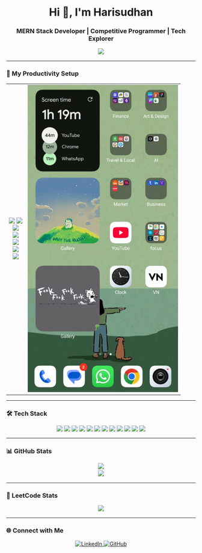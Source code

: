 <h1 align="center">Hi 👋, I'm Harisudhan</h1>
<h3 align="center">MERN Stack Developer | Competitive Programmer | Tech Explorer</h3>

<p align="center">
  <img src="https://readme-typing-svg.herokuapp.com?font=Fira+Code&size=22&pause=1000&color=00FFFF&center=true&vCenter=true&width=435&lines=Full+Stack+Developer;C%2B%2B+%7C+Java+%7C+SQL+%7C+DSA;React+%7C+MongoDB+%7C+Express+%7C+TailwindCSS;Problem+Solver+%7C+Lifelong+Learner" />
</p>

---

### 🧩 My Productivity Setup

<table align="center">
  <tr>
    <td align="center">
      <!-- Previous GIFs -->
       <img src="https://media.giphy.com/media/v1.Y2lkPTc5MGI3NjExeDRlNGljcno1YjY1dDc1ZWFudmlscnM0anR3OWc2bXg2bnJsNWFjZSZlcD12MV9naWZzX3NlYXJjaCZjdD1n/a5viI92PAF89q/giphy.gif" width="200"/>
      <img src="https://media.giphy.com/media/v1.Y2lkPTc5MGI3NjExdXhuZzZkZ3Zya3hxaGJvZXRodW1oZGN0OGUwc285NjdtOGE0cjE2MCZlcD12MV9naWZzX3NlYXJjaCZjdD1n/CTX0ivSQbI78A/giphy.gif" width="200"/><br>
      <img src="https://media.giphy.com/media/UUNlWv7pmr516/giphy.gif" width="200"/><br>
      <img src="https://media.giphy.com/media/v1.Y2lkPTc5MGI3NjExZTlyb3g1MWFoejZxcXl3OTMyMXZ2cWYzZTAxMW9uOTliOXMzdzdmaSZlcD12MV9naWZzX3NlYXJjaCZjdD1n/pGVrRLHRzoRcQ/giphy.gif" width="200"/><br>
      <img src="https://media.giphy.com/media/v1.Y2lkPTc5MGI3NjExeHM4ZWE4YXM1aWEwbWpyM2h5eWw0czNlOXg3NGZ1Z3Nna3g3c2lxcyZlcD12MV9naWZzX3NlYXJjaCZjdD1n/VXJWhaO7afRe/giphy.gif" width="200"/><br>
      <img src="https://media.giphy.com/media/v1.Y2lkPTc5MGI3NjExNHJ4N2Y1bDN4czBtOWZva3J5ZXN3c2xrd2JmanFja3JldzA4a3pqNyZlcD12MV9naWZzX3NlYXJjaCZjdD1n/pUp9Nb1czvHMY/giphy.gif" width="200"/><br>
      <img src="https://media.giphy.com/media/v1.Y2lkPTc5MGI3NjExa3FtczB2dXdtZW1nbzR1Y3RtNjVsOHNmNzRkb3FraGRsOHZoOG1heSZlcD12MV9naWZzX3NlYXJjaCZjdD1n/q217GUnfKAmJlFcjBX/giphy.gif" width="200"/><br>
    </td>
    <td align="center">
      <img src="mobile.jpg" alt="Mobile Setup" width="400"/>
    </td>
  </tr>
</table>




---

### 🛠️ Tech Stack

<p align="center">
  <img src="https://cdn.jsdelivr.net/gh/devicons/devicon/icons/cplusplus/cplusplus-original.svg" width="40" />
  <img src="https://cdn.jsdelivr.net/gh/devicons/devicon/icons/java/java-original.svg" width="40" />
  <img src="https://cdn.jsdelivr.net/gh/devicons/devicon/icons/javascript/javascript-original.svg" width="40" />
  <img src="https://cdn.jsdelivr.net/gh/devicons/devicon/icons/react/react-original.svg" width="40" />
  <img src="https://cdn.jsdelivr.net/gh/devicons/devicon/icons/express/express-original.svg" width="40" />
  <img src="https://cdn.jsdelivr.net/gh/devicons/devicon/icons/mongodb/mongodb-original.svg" width="40" />
  <img src="https://cdn.jsdelivr.net/gh/devicons/devicon/icons/html5/html5-original.svg" width="40" />
  <img src="https://cdn.jsdelivr.net/gh/devicons/devicon/icons/css3/css3-original.svg" width="40" />
  <img src="https://cdn.jsdelivr.net/gh/devicons/devicon/icons/tailwindcss/tailwindcss-plain.svg" width="40" />
  <img src="https://cdn.jsdelivr.net/gh/devicons/devicon/icons/github/github-original.svg" width="40" />
  <img src="https://cdn.jsdelivr.net/gh/devicons/devicon/icons/vscode/vscode-original.svg" width="40" />
  <img src="https://cdn.jsdelivr.net/gh/devicons/devicon/icons/mysql/mysql-original.svg" width="40" />
</p>

---

### 📊 GitHub Stats

<p align="center">
  <img src="https://github-readme-stats.vercel.app/api?username=harisudhan8&show_icons=true&theme=tokyonight" />
  <br />
  <img src="https://github-readme-streak-stats.herokuapp.com?user=harisudhan8&theme=tokyonight" />
</p>

---

### 🧠 LeetCode Stats

<p align="center">
  <img src="https://leetcard.jacoblin.cool/harisudhan_008?theme=dark&font=baloo&extension=activity" />
</p>

---

### 🌐 Connect with Me

<p align="center">
  <a href="https://www.linkedin.com/in/hari-sudhan-234052256/" target="_blank">
    <img alt="LinkedIn" src="https://img.shields.io/badge/LinkedIn-blue?style=flat-square&logo=linkedin" />
  </a>
  <a href="https://github.com/harisudhan8" target="_blank">
    <img alt="GitHub" src="https://img.shields.io/badge/GitHub-black?style=flat-square&logo=github" />
  </a>
</p>
